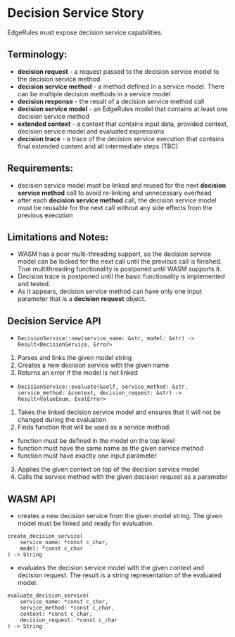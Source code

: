 # Decision Service Story

EdgeRules must expose decision service capabilities.

## Terminology:

- **decision request** - a request passed to the decision service model to the decision service method
- **decision service method** - a method defined in a service model. There can be multiple decision methods in a service model
- **decision response** - the result of a decision service method call
- **decision service model** - an EdgeRules model that contains at least one decision service method
- **extended context** - a context that contains input data, provided context, decision service model and evaluated expressions
- **decision trace** - a trace of the decision service execution that contains final extended content
and all intermediate steps (TBC)

## Requirements:

- decision service model must be linked and reused for the next **decision service method** call
to avoid re-linking and unnecessary overhead
- after each **decision service method** call, the decision service model must be reusable 
for the next call without any side effects from the previous execution

## Limitations and Notes:

- WASM has a poor multi-threading support, so the decision service model can be locked for the next call
until the previous call is finished. True multithreading functionality is postponed until WASM supports it.
- Decision trace is postponed until the basic functionality is implemented and tested.
- As it appears, decision service method can have only one input parameter that is a **decision request** object.

## Decision Service API

- `DecisionService::new(service_name: &str, model: &str) -> Result<DecisionService, Error>`
1. Parses and links the given model string
2. Creates a new decision service with the given name
3. Returns an error if the model is not linked

- `DecisionService::evaluate(&self, service_method: &str, service_method: &context, decision_request: &str) -> Result<ValueEnum, EvalError>`
1. Takes the linked decision service model and ensures that it will not be changed during the evaluation
2. Finds function that will be used as a service method:
- function must be defined in the model on the top level
- function must have the same name as the given service method
- function must have exactly one input parameter
3. Applies the given context on top of the decision service model
4. Calls the service method with the given decision request as a parameter

## WASM API

- creates a new decision service from the given model string. The given model must be linked and ready for evaluation.
```edgerules
create_decision_service(
    service_name: *const c_char, 
    model: *const c_char
) -> String 
```

- evaluates the decision  service model with the given context and decision request. 
The result is a string representation of the evaluated model.

```edgerules
evaluate_decision_service(
    service_name: *const c_char, 
    service_method: *const c_char, 
    context: *const c_char,
    decision_request: *const c_char
) -> String
```